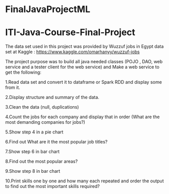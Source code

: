 # FinalJavaProjectML
# ITI-Java-Course-Final-Project

The data set used in this project was provided by Wuzzuf jobs in Egypt data set at Kaggle :
https://www.kaggle.com/omarhanyy/wuzzuf-jobs


The project purpose was to build all java needed classes (POJO , DAO, web service and a tester client for the web service) and Make a web service to get the following:

1.Read data set and convert it to dataframe or Spark RDD and display some from it.

2.Display structure and summary of the data.

3.Clean the data (null, duplications)

4.Count the jobs for each company and display that in order (What are the most demanding companies for jobs?)

5.Show step 4 in a pie chart

6.Find out What are it the most popular job titles?

7.Show step 6 in bar chart

8.Find out the most popular areas?

9.Show step 8 in bar chart

10.Print skills one by one and how many each repeated and order the output to find out the most important skills required?

